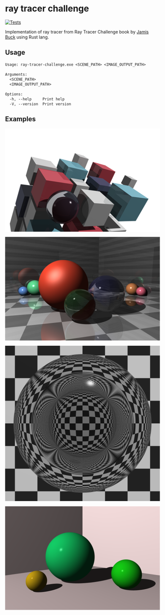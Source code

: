 # ray tracer challenge

[![Tests](https://github.com/przemo199/ray-tracer-challenge-rs/actions/workflows/tests.yaml/badge.svg)](https://github.com/przemo199/ray-tracer-challenge-rs/actions/workflows/tests.yaml)

Implementation of ray tracer from Ray Tracer Challenge book by [Jamis Buck](mailto:jamis@jamisbuck.org) using Rust lang.

## Usage

```
Usage: ray-tracer-challenge.exe <SCENE_PATH> <IMAGE_OUTPUT_PATH>

Arguments:
  <SCENE_PATH>
  <IMAGE_OUTPUT_PATH>

Options:
  -h, --help     Print help
  -V, --version  Print version
```

## Examples

![](./rendered_images/cover.png)

![](./rendered_images/reflect_refract.png)

![](./rendered_images/refraction.png)

![](./rendered_images/three_sphere_scene.png)
